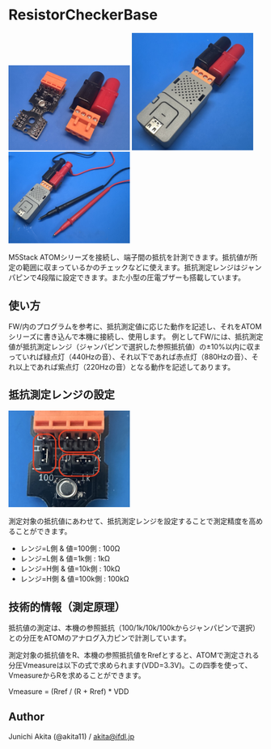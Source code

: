 # ResistorCheckerBase

<img src="https://github.com/akita11/ResistorChecker/blob/main/ResistorCheckerBase.jpg" width="240px">

<img src="https://github.com/akita11/ResistorChecker/blob/main/ResistorCheckerBase_w_ATOM.jpg" width="240px">

<img src="https://github.com/akita11/ResistorChecker/blob/main/ResistorCheckerBase_w_ATOM2.jpg" width="240px">

M5Stack ATOMシリーズを接続し、端子間の抵抗を計測できます。抵抗値が所定の範囲に収まっているかのチェックなどに使えます。抵抗測定レンジはジャンパピンで4段階に設定できます。また小型の圧電ブザーも搭載しています。


## 使い方

FW/内のプログラムを参考に、抵抗測定値に応じた動作を記述し、それをATOMシリーズに書き込んで本機に接続し、使用します。
例としてFW/には、抵抗測定値が抵抗測定レンジ（ジャンパピンで選択した参照抵抗値）の±10%以内に収まっていれば緑点灯（440Hzの音）、それ以下であれば赤点灯（880Hzの音）、それ以上であれば紫点灯（220Hzの音）となる動作を記述してあります。


## 抵抗測定レンジの設定

<img src="https://github.com/akita11/ResistorChecker/blob/main/ResistorCheckerBase_setting.jpg" width="240px">

測定対象の抵抗値にあわせて、抵抗測定レンジを設定することで測定精度を高めることができます。

- レンジ=L側 & 値=100側 : 100Ω
- レンジ=L側 & 値=1k側 : 1kΩ
- レンジ=H側 & 値=10k側 : 10kΩ
- レンジ=H側 & 値=100k側 : 100kΩ


## 技術的情報（測定原理）

抵抗値の測定は、本機の参照抵抗（100/1k/10k/100kからジャンパピンで選択）との分圧をATOMのアナログ入力ピンで計測しています。

測定対象の抵抗値をR、本機の参照抵抗値をRrefとすると、ATOMで測定される分圧Vmeasureは以下の式で求められます(VDD=3.3V)。この四季を使って、VmeasureからRを求めることができます。

Vmeasure = (Rref / (R + Rref) * VDD 



## Author

Junichi Akita (@akita11) / akita@ifdl.jp
